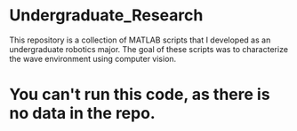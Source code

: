 # Undergraduate_Research
This repository is a collection of MATLAB scripts that I developed as an undergraduate robotics major. The goal of these scripts was to characterize the wave environment using computer vision.

# You can't run this code, as there is no data in the repo.
